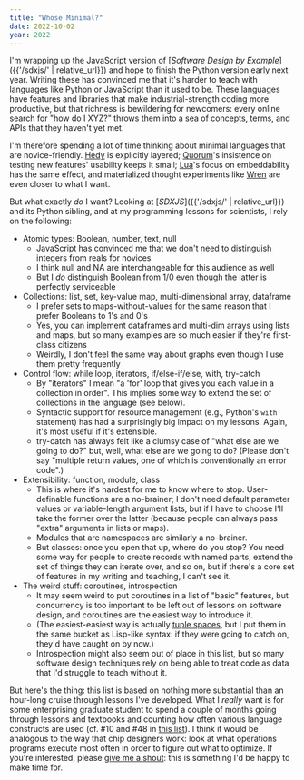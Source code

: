 ```yaml
---
title: "Whose Minimal?"
date: 2022-10-02
year: 2022
---
```


I'm wrapping up the JavaScript version of [*Software Design by Example*]({{'/sdxjs/' | relative_url}})
and hope to finish the Python version early next year.
Writing these has convinced me that it's harder to teach with languages like Python or JavaScript
than it used to be.
These languages have features and libraries that make industrial-strength coding more productive,
but that richness is bewildering for newcomers:
every online search for "how do I XYZ?" throws them into a sea of concepts, terms, and APIs
that they haven't yet met.

I'm therefore spending a lot of time thinking about minimal languages that are novice-friendly.
[Hedy](https://www.hedycode.com/) is explicitly layered;
[Quorum](https://quorumlanguage.com/)'s insistence on testing new features' usability keeps it small;
[Lua](https://www.lua.org/)'s focus on embeddability has the same effect,
and materialized thought experiments like [Wren](https://wren.io/)
are even closer to what I want.

But what exactly *do* I want?
Looking at [*SDXJS*]({{'/sdxjs/' | relative_url}}) and its Python sibling,
and at my programming lessons for scientists,
I rely on the following:

-   Atomic types: Boolean, number, text, null
    -   JavaScript has convinced me that we don't need to distinguish integers from reals for novices
    -   I think null and NA are interchangeable for this audience as well
    -   But I *do* distinguish Boolean from 1/0 even though the latter is perfectly serviceable
-   Collections: list, set, key-value map, multi-dimensional array, dataframe
    -   I prefer sets to maps-without-values for the same reason that I prefer Booleans to 1's and 0's
    -   Yes, you can implement dataframes and multi-dim arrays using lists and maps,
        but so many examples are so much easier if they're first-class citizens
    -   Weirdly, I don't feel the same way about graphs even though I use them pretty frequently
-   Control flow: while loop, iterators, if/else-if/else, with, try-catch
    -   By "iterators" I mean "a 'for' loop that gives you each value in a collection in order".
        This implies some way to extend the set of collections in the language (see below).
    -   Syntactic support for resource management (e.g., Python's `with` statement)
        has had a surprisingly big impact on my lessons.
        Again, it's most useful if it's extensible.
    -   try-catch has always felt like a clumsy case of "what else are we going to do?"
        but, well, what else are we going to do?
        (Please don't say "multiple return values, one of which is conventionally an error code".)
-   Extensibility: function, module, class
    -   This is where it's hardest for me to know where to stop.
        User-definable functions are a no-brainer;
        I don't need default parameter values or variable-length argument lists,
        but if I have to choose I'll take the former over the latter
        (because people can always pass "extra" arguments in lists or maps).
    -   Modules that are namespaces are similarly a no-brainer.
    -   But classes: once you open that up, where do you stop?
        You need some way for people to create records with named parts,
        extend the set of things they can iterate over,
        and so on,
        but if there's a core set of features in my writing and teaching,
        I can't see it.
-   The weird stuff: coroutines, introspection
    -   It may seem weird to put coroutines in a list of "basic" features,
        but concurrency is too important to be left out of lessons on software design,
        and coroutines are the easiest way to introduce it.
    -   (The easiest-easiest way is actually [tuple spaces](https://en.wikipedia.org/wiki/Tuple_space),
        but I put them in the same bucket as Lisp-like syntax:
        if they were going to catch on, they'd have caught on by now.)
    -   Introspection might also seem out of place in this list,
        but so many software design techniques rely on being able to treat code as data
        that I'd struggle to teach without it.

But here's the thing:
this list is based on nothing more substantial than an hour-long cruise
through lessons I've developed.
What I *really* want is for some enterprising graduate student
to spend a couple of months going through lessons and textbooks
and counting how often various language constructs are used
(cf. #10 and #48 in [this list](https://neverworkintheory.org/2022/08/30/software-engineering-research-questions.html)).
I think it would be analogous to the way that chip designers work:
look at what operations programs execute most often
in order to figure out what to optimize.
If you're interested,
please [give me a shout](mailto:gvwilson@third-bit.com):
this is something I'd be happy to make time for.
